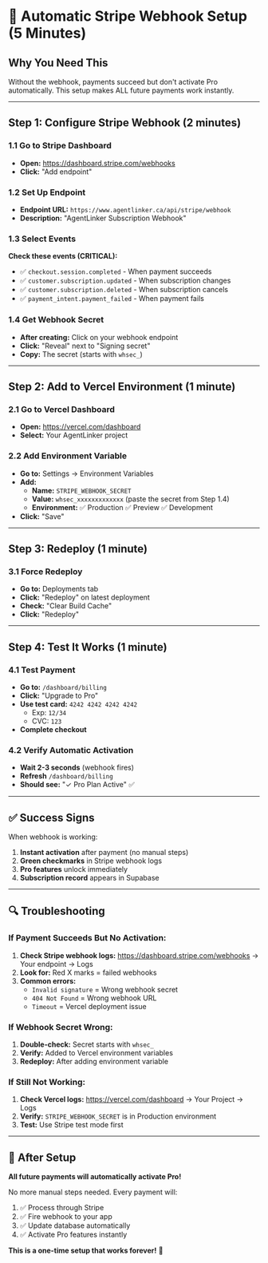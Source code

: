 # 🚀 Automatic Stripe Webhook Setup (5 Minutes)

## **Why You Need This**
Without the webhook, payments succeed but don't activate Pro automatically. This setup makes ALL future payments work instantly.

---

## **Step 1: Configure Stripe Webhook (2 minutes)**

### 1.1 Go to Stripe Dashboard
- **Open:** https://dashboard.stripe.com/webhooks
- **Click:** "Add endpoint"

### 1.2 Set Up Endpoint
- **Endpoint URL:** `https://www.agentlinker.ca/api/stripe/webhook`
- **Description:** "AgentLinker Subscription Webhook"

### 1.3 Select Events
**Check these events (CRITICAL):**
- ✅ `checkout.session.completed` - When payment succeeds
- ✅ `customer.subscription.updated` - When subscription changes  
- ✅ `customer.subscription.deleted` - When subscription cancels
- ✅ `payment_intent.payment_failed` - When payment fails

### 1.4 Get Webhook Secret
- **After creating:** Click on your webhook endpoint
- **Click:** "Reveal" next to "Signing secret"
- **Copy:** The secret (starts with `whsec_`)

---

## **Step 2: Add to Vercel Environment (1 minute)**

### 2.1 Go to Vercel Dashboard
- **Open:** https://vercel.com/dashboard
- **Select:** Your AgentLinker project

### 2.2 Add Environment Variable
- **Go to:** Settings → Environment Variables
- **Add:**
  - **Name:** `STRIPE_WEBHOOK_SECRET`
  - **Value:** `whsec_xxxxxxxxxxxxx` (paste the secret from Step 1.4)
  - **Environment:** ✅ Production ✅ Preview ✅ Development
- **Click:** "Save"

---

## **Step 3: Redeploy (1 minute)**

### 3.1 Force Redeploy
- **Go to:** Deployments tab
- **Click:** "Redeploy" on latest deployment
- **Check:** "Clear Build Cache"
- **Click:** "Redeploy"

---

## **Step 4: Test It Works (1 minute)**

### 4.1 Test Payment
- **Go to:** `/dashboard/billing`
- **Click:** "Upgrade to Pro"
- **Use test card:** `4242 4242 4242 4242`
  - Exp: `12/34`
  - CVC: `123`
- **Complete checkout**

### 4.2 Verify Automatic Activation
- **Wait 2-3 seconds** (webhook fires)
- **Refresh** `/dashboard/billing`
- **Should see:** "✓ Pro Plan Active" ✅

---

## **✅ Success Signs**

When webhook is working:
1. **Instant activation** after payment (no manual steps)
2. **Green checkmarks** in Stripe webhook logs
3. **Pro features** unlock immediately
4. **Subscription record** appears in Supabase

---

## **🔍 Troubleshooting**

### If Payment Succeeds But No Activation:
1. **Check Stripe webhook logs:** https://dashboard.stripe.com/webhooks → Your endpoint → Logs
2. **Look for:** Red X marks = failed webhooks
3. **Common errors:**
   - `Invalid signature` = Wrong webhook secret
   - `404 Not Found` = Wrong webhook URL
   - `Timeout` = Vercel deployment issue

### If Webhook Secret Wrong:
1. **Double-check:** Secret starts with `whsec_`
2. **Verify:** Added to Vercel environment variables
3. **Redeploy:** After adding environment variable

### If Still Not Working:
1. **Check Vercel logs:** https://vercel.com/dashboard → Your Project → Logs
2. **Verify:** `STRIPE_WEBHOOK_SECRET` is in Production environment
3. **Test:** Use Stripe test mode first

---

## **🎯 After Setup**

**All future payments will automatically activate Pro!** 

No more manual steps needed. Every payment will:
1. ✅ Process through Stripe
2. ✅ Fire webhook to your app
3. ✅ Update database automatically
4. ✅ Activate Pro features instantly

**This is a one-time setup that works forever!** 🚀

